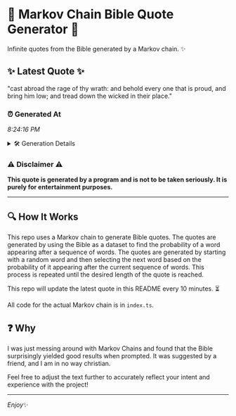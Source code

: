 # 📖 Markov Chain Bible Quote Generator 📖

Infinite quotes from the Bible generated by a Markov chain. ✨

## ✨ Latest Quote ✨
"cast abroad the rage of thy wrath: and behold every one that is proud, and bring him low; and tread down the wicked in their place."

### ⏰ Generated At
*8:24:16 PM*

<details>
    <summary>🛠️ Generation Details</summary>
    <p>
        <strong>🌱 Seed:</strong> cast<br>
        <strong>🔄 Iterations:</strong> 25<br>
        <strong>📜 Context History:</strong><br>[ cast ]: abroad<br>[ cast, abroad ]: the<br>[ cast, abroad, the ]: rage<br>[ cast, abroad, the, rage ]: of<br>[ cast, abroad, the, rage, of ]: thy<br>[ cast, abroad, the, rage, of, thy ]: wrath:<br>[ abroad, the, rage, of, thy, wrath: ]: and<br>[ the, rage, of, thy, wrath:, and ]: behold<br>[ rage, of, thy, wrath:, and, behold ]: every<br>[ of, thy, wrath:, and, behold, every ]: one<br>[ thy, wrath:, and, behold, every, one ]: that<br>[ wrath:, and, behold, every, one, that ]: is<br>[ and, behold, every, one, that, is ]: proud,<br>[ behold, every, one, that, is, proud, ]: and<br>[ every, one, that, is, proud,, and ]: bring<br>[ one, that, is, proud,, and, bring ]: him<br>[ that, is, proud,, and, bring, him ]: low;<br>[ is, proud,, and, bring, him, low; ]: and<br>[ proud,, and, bring, him, low;, and ]: tread<br>[ and, bring, him, low;, and, tread ]: down<br>[ bring, him, low;, and, tread, down ]: the<br>[ him, low;, and, tread, down, the ]: wicked<br>[ low;, and, tread, down, the, wicked ]: in<br>[ and, tread, down, the, wicked, in ]: their<br>[ tread, down, the, wicked, in, their ]: place.<br>
    </p>
</details>

### ⚠️ Disclaimer ⚠️
**This quote is generated by a program and is not to be taken seriously. It is purely for entertainment purposes.**

---

## 🔍 How It Works

This repo uses a Markov chain to generate Bible quotes. The quotes are generated by using the Bible as a dataset to find the probability of a word appearing after a sequence of words. The quotes are generated by starting with a random word and then selecting the next word based on the probability of it appearing after the current sequence of words. This process is repeated until the desired length of the quote is reached.

This repo will update the latest quote in this README every 10 minutes. ⏳

All code for the actual Markov chain is in `index.ts`.

## ❓ Why

I was just messing around with Markov Chains and found that the Bible surprisingly yielded good results when prompted. 
It was suggested by a friend, and I am in no way christian.

Feel free to adjust the text further to accurately reflect your intent and experience with the project!

---

*Enjoy*✨
